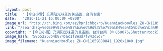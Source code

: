 ```yaml
---
layout: post
title:  "【今日小雪】充满阳光味道的关庙面，台湾台南"
date:   "2016-11-21 16:00:00 +0800"
image_url: "http://cn.bing.com/az/hprichbg/rb/KuanmiaoNoodles_ZH-CN11859888841_1920x1080.jpg"
link: "/search?q=%e6%99%92%e5%87%ba%e6%9d%a5%e7%9a%84%e5%85%b3%e5%ba%99%e9%9d%a2&form=hpcapt&mkt=zh-cn"
copyright: "【今日小雪】充满阳光味道的关庙面，台湾台南 (© 850075/Shutterstock)"
image_hash: "58552255b4b8745ac1f8ead7f843d2d7"
image_filename: "KuanmiaoNoodles_ZH-CN11859888841_1920x1080.jpg"
---
```


